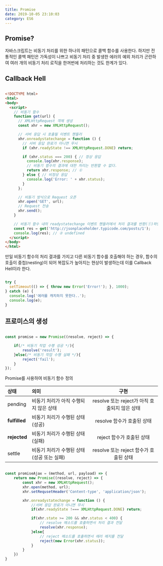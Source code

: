 ```yaml
---
title: Promise
date: 2019-10-05 23:10:03
category: ES6
---
```


## Promise?

자바스크립트는 비동기 처리를 위한 하나의 패턴으로 콜백 함수를 사용한다. 하지만 전통적인 콜백 패턴은 가독성이 나쁘고 비동기 처리 중 발생한 에러의 예외 처리가 곤란하여 여러 개의 비동기 처리 로직을 한꺼번에 처리하는 것도 한계가 있다.

## Callback Hell

```html

<!DOCTYPE html>
<html>
<body>
  <script>
    // 비동기 함수
    function get(url) {
      // XMLHttpRequest 객체 생성
      const xhr = new XMLHttpRequest();

      // 서버 응답 시 호출될 이벤트 핸들러
      xhr.onreadystatechange = function () {
        // 서버 응답 완료가 아니면 무시
        if (xhr.readyState !== XMLHttpRequest.DONE) return;

        if (xhr.status === 200) { // 정상 응답
          console.log(xhr.response);
          // 비동기 함수의 결과에 대한 처리는 반환할 수 없다.
          return xhr.response; // ①
        } else { // 비정상 응답
          console.log('Error: ' + xhr.status);
        }
      };

      // 비동기 방식으로 Request 오픈
      xhr.open('GET', url);
      // Request 전송
      xhr.send();
    }

    // 비동기 함수 내의 readystatechange 이벤트 핸들러에서 처리 결과를 반환(①)하면 순서가 보장되지 않는다.
    const res = get('http://jsonplaceholder.typicode.com/posts/1');
    console.log(res); // ② undefined
  </script>
</body>
</html>


```

만일 비동기 함수의 처리 결과를 가지고 다른 비동기 함수를 호출해야 하는 경우, 함수의 호출이 중첩(nesting)이 되어 복잡도가 높아지는 현상이 발생하는데 이를 Callback Hell이라 한다.


```js

try {
  setTimeout(() => { throw new Error('Error!'); }, 1000);
} catch (e) {
  console.log('에러를 캐치하지 못한다..');
  console.log(e);
}

```

## 프로미스의 생성

```js

const promise = new Promise((resolve, reject) => {

    if(/* 비동기 작업 수행 성공 */){
        resolve('result');
    }else(/* 비동기 작업 수행 실패 */){
        reject('fail');
    }
});

```


Promise를 사용하여 비동기 함수 정의


|  상태 |  의미 |  구현 |
|:--------|:--------|:--------:|
|pending | 비동기 처리가 아직 수행되지 않은 상태 | resolve 또는 reject가 아직 호출되지 않은 상태 |
|**fulfilled**    | 비동기 처리가 수행된 상태(성공) | resolve 함수가 호출된 상태 |
|**rejected**  | 비동기 처리가 수행된 상태(실패) | reject 함수가 호출된 상태 |
|settle | 비동기 처리가 수행된 상태(성공 또는 실패) | resolve 또는 reject 함수가 호출된 상태 |



```js

const promiseAjax = (method, url, payload) => {
    return new Promise((resolve, reject) => {
        const xhr = new XMLHttpRequest();
        xhr.open(method, url);
        xhr.setRequsetHeader('Content-type', 'application/json');

        xhr.onreadystatechange = function () {
            //서버 응답 완료가 아니면 무시
            if(xhr.readyState !=== XMLHttpRequest.DONE) return;

            if(xhr.state >= 200 && xhr.status < 400) {
                // resolve 메소드를 호출하면서 처리 결과 전달
                resolve(xhr.response);
            }else{
                // reject 메소드를 호출하면서 에러 메지를 전달
                reject(new Error(xhr.status));
            }
        }
    })
}

```